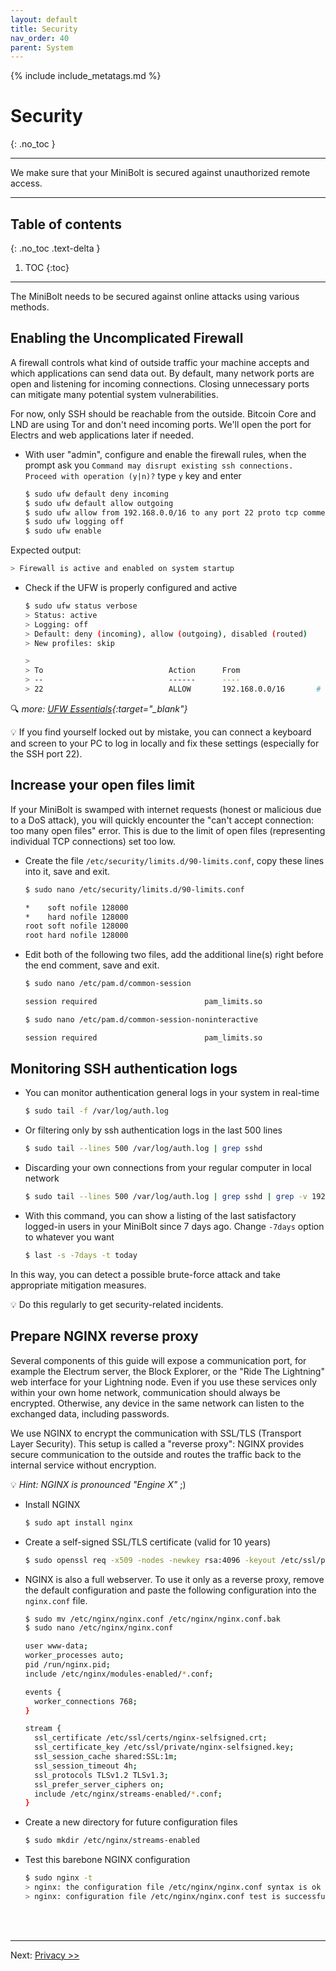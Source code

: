 ```yaml
---
layout: default
title: Security
nav_order: 40
parent: System
---
```

<!-- markdownlint-disable MD014 MD022 MD025 MD033 MD040 -->
{% include include_metatags.md %}

# Security

{: .no_toc }

---

We make sure that your MiniBolt is secured against unauthorized remote access.

---

## Table of contents
{: .no_toc .text-delta }

1. TOC
{:toc}

---

The MiniBolt needs to be secured against online attacks using various methods.

## Enabling the Uncomplicated Firewall

A firewall controls what kind of outside traffic your machine accepts and which applications can send data out.
By default, many network ports are open and listening for incoming connections.
Closing unnecessary ports can mitigate many potential system vulnerabilities.

For now, only SSH should be reachable from the outside.
Bitcoin Core and LND are using Tor and don't need incoming ports.
We'll open the port for Electrs and web applications later if needed.

* With user "admin", configure and enable the firewall rules, when the prompt ask you `Command may disrupt existing ssh connections. Proceed with operation (y|n)?` type `y` key and enter

  ```sh
  $ sudo ufw default deny incoming
  $ sudo ufw default allow outgoing
  $ sudo ufw allow from 192.168.0.0/16 to any port 22 proto tcp comment 'allow SSH from local network'
  $ sudo ufw logging off
  $ sudo ufw enable
  ```

Expected output:

  ```sh
  > Firewall is active and enabled on system startup
  ```

* Check if the UFW is properly configured and active

  ```sh
  $ sudo ufw status verbose
  > Status: active
  > Logging: off
  > Default: deny (incoming), allow (outgoing), disabled (routed)
  > New profiles: skip

  >
  > To                            Action      From
  > --                            ------      ----
  > 22                            ALLOW       192.168.0.0/16       # allow SSH from local network
  ```

🔍 *more: [UFW Essentials](https://www.digitalocean.com/community/tutorials/ufw-essentials-common-firewall-rules-and-commands){:target="_blank"}*

💡 If you find yourself locked out by mistake, you can connect a keyboard and screen to your PC to log in locally and fix these settings (especially for the SSH port 22).

## Increase your open files limit

If your MiniBolt is swamped with internet requests (honest or malicious due to a DoS attack), you will quickly encounter the "can't accept connection: too many open files" error.
This is due to the limit of open files (representing individual TCP connections) set too low.

* Create the file `/etc/security/limits.d/90-limits.conf`, copy these lines into it, save and exit.

  ```sh
  $ sudo nano /etc/security/limits.d/90-limits.conf
  ```

  ```sh
  *    soft nofile 128000
  *    hard nofile 128000
  root soft nofile 128000
  root hard nofile 128000
  ```

* Edit both of the following two files, add the additional line(s) right before the end comment, save and exit.

  ```sh
  $ sudo nano /etc/pam.d/common-session
  ```

  ```sh
  session required                        pam_limits.so
  ```

  ```sh
  $ sudo nano /etc/pam.d/common-session-noninteractive
  ```

  ```sh
  session required                        pam_limits.so
  ```

## Monitoring SSH authentication logs

* You can monitor authentication general logs in your system in real-time

  ```sh
  $ sudo tail -f /var/log/auth.log
  ```

* Or filtering only by ssh authentication logs in the last 500 lines

  ```sh
  $ sudo tail --lines 500 /var/log/auth.log | grep sshd
  ```

* Discarding your own connections from your regular computer in local network

  ```sh
  $ sudo tail --lines 500 /var/log/auth.log | grep sshd | grep -v 192.168.X.XXX
  ```

* With this command, you can show a listing of the last satisfactory logged-in users in your MiniBolt since 7 days ago. Change `-7days` option to whatever you want

  ```sh
  $ last -s -7days -t today
  ```

In this way, you can detect a possible brute-force attack and take appropriate mitigation measures.

💡 Do this regularly to get security-related incidents.

## Prepare NGINX reverse proxy

Several components of this guide will expose a communication port, for example the Electrum server, the Block Explorer, or the "Ride The Lightning" web interface for your Lightning node.
Even if you use these services only within your own home network, communication should always be encrypted.
Otherwise, any device in the same network can listen to the exchanged data, including passwords.

We use NGINX to encrypt the communication with SSL/TLS (Transport Layer Security).
This setup is called a "reverse proxy": NGINX provides secure communication to the outside and routes the traffic back to the internal service without encryption.

💡 _Hint: NGINX is pronounced "Engine X"_ ;)

* Install NGINX

  ```sh
  $ sudo apt install nginx
  ```

* Create a self-signed SSL/TLS certificate (valid for 10 years)

  ```sh
  $ sudo openssl req -x509 -nodes -newkey rsa:4096 -keyout /etc/ssl/private/nginx-selfsigned.key -out /etc/ssl/certs/nginx-selfsigned.crt -subj "/CN=localhost" -days 3650
  ```

* NGINX is also a full webserver.
  To use it only as a reverse proxy, remove the default configuration and paste the following configuration into the `nginx.conf` file.

  ```sh
  $ sudo mv /etc/nginx/nginx.conf /etc/nginx/nginx.conf.bak
  $ sudo nano /etc/nginx/nginx.conf
  ```

  ```sh
  user www-data;
  worker_processes auto;
  pid /run/nginx.pid;
  include /etc/nginx/modules-enabled/*.conf;

  events {
    worker_connections 768;
  }

  stream {
    ssl_certificate /etc/ssl/certs/nginx-selfsigned.crt;
    ssl_certificate_key /etc/ssl/private/nginx-selfsigned.key;
    ssl_session_cache shared:SSL:1m;
    ssl_session_timeout 4h;
    ssl_protocols TLSv1.2 TLSv1.3;
    ssl_prefer_server_ciphers on;
    include /etc/nginx/streams-enabled/*.conf;
  }
  ```

* Create a new directory for future configuration files

  ```sh
  $ sudo mkdir /etc/nginx/streams-enabled
  ```

* Test this barebone NGINX configuration

  ```sh
  $ sudo nginx -t
  > nginx: the configuration file /etc/nginx/nginx.conf syntax is ok
  > nginx: configuration file /etc/nginx/nginx.conf test is successful
  ```

<br /><br />

---

Next: [Privacy >>](privacy.md)
